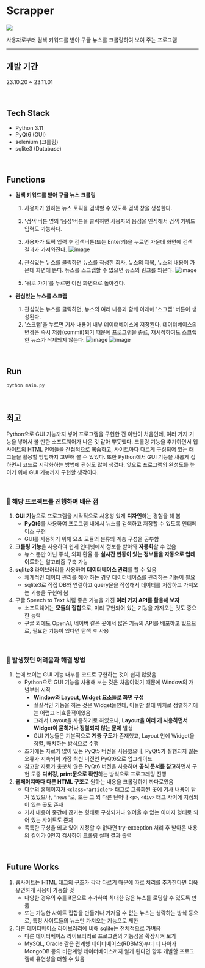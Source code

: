# Scrapper
![](https://velog.velcdn.com/images/sohyeonos248/post/8bfd0070-7151-4b8b-8a48-f89009843880/image.png)

사용자로부터 검색 키워드를 받아  구글 뉴스를 크롤링하여 보여 주는 프로그램

---

## 개발 기간
23.10.20 ~ 23.11.01


<br>

## Tech Stack
- Python 3.11
- PyQt6 (GUI)
- selenium (크롤링)
- sqlite3 (Database)



<br>

## Functions
-  **검색 키워드를 받아 구글 뉴스 크롤링**
    1. 사용자가 원하는 뉴스 토픽을 검색할 수 있도록 검색 창을 생성한다.
    2. '검색'버튼 옆의 '음성'버튼을 클릭하면 사용자의 음성을 인식해서 검색 키워드 입력도 가능하다.
    3. 사용자가 토픽 입력 후 검색버튼(또는 Enter키)을 누르면 가운데 화면에 검색 결과가 가져와진다.
![image](https://github.com/hyeonos/searchnews-project/assets/79961865/86cf8716-2c3e-46a3-86de-9dd42f56b0a0)

    4. 관심있는 뉴스를 클릭하면 뉴스를 작성한 회사, 뉴스의 제목, 뉴스의 내용이 가운데 화면에 뜬다. 뉴스를 스크랩할 수 없으면 뉴스의 링크를 띄운다.
![image](https://github.com/hyeonos/searchnews-project/assets/79961865/26fb6f16-d23c-46b7-a3ed-ec18bdb993c5)

    5. '뒤로 가기'를 누르면 이전 화면으로 돌아간다.


- **관심있는 뉴스를 스크랩**
    1. 관심있는 뉴스를 클릭하면, 뉴스의 여러 내용과 함께 아래에 '스크랩' 버튼이 생성된다.
    2. '스크랩'을 누르면 기사 내용이 내부 데이터베이스에 저장된다. 데이터베이스의 변경은 즉시 저장(commit)되기 때문에 프로그램을 종료, 재시작하여도 스크랩한 뉴스가 삭제되지 않는다.
![image](https://github.com/hyeonos/searchnews-project/assets/79961865/c63d840e-d505-409a-802b-f0cf2ad870d7)
![image](https://github.com/hyeonos/searchnews-project/assets/79961865/52d74a50-5b6f-4d8e-8915-db2aa5db716c)





<br>

## Run
```cmd
python main.py
```


<br>

## 회고

Python으로 GUI 기능까지 넣어 프로그램을 구현한 건 이번이 처음인데, 여러 가지 기능을 넣어서 볼 만한 소프트웨어가 나온 것 같아 뿌듯했다. 크롤링 기능을 추가하면서 웹 사이트의 HTML 언어들을 간접적으로 복습하고, 사이트마다 다르게 구성되어 있는 태그들을 활용할 방법까지 고민해 볼 수 있었다. 또한 Python에서 GUI 기능을 새롭게 접하면서 코드로 시각화하는 방법에 관심도 많이 생겼다. 앞으로 프로그램의 완성도를 높이기 위해 GUI 기능까지 구현할 생각이다.

<br>

### 📝 해당 프로젝트를 진행하며 배운 점

1. **GUI 기능**으로 프로그램을 시각적으로 사용성 있게 **디자인**하는 경험을 해 봄
    - **PyQt6**를 사용하여 프로그램 내에서 뉴스를 검색하고 저장할 수 있도록 인터페이스 구현
    - GUI를 사용하기 위해 요소 모듈의 분류와 계층 구성을 공부함
2. **크롤링 기능**을 사용하여 쉽게 인터넷에서 정보를 받아와 **자동화**할 수 있음
    - 뉴스 뿐만 아닌 주식, 외화 환율 등 **실시간 변동이 있는 정보들을 자동으로 업데이트**하는 알고리즘 구축 가능
3. **sqlite3** 라이브러리를 사용하여 **데이터베이스 관리**를 할 수 있음
    - 체계적인 데이터 관리를 해야 하는 경우 데이터베이스를 관리하는 기능이 필요
    - sqlite3로 직접 DB와 연결하고 query문을 작성해서 데이터를 저장하고 가져오는 기능을 구현해 봄
4. 구글 Speech to Text 처럼 좋은 기능을 가진 **여러 가지 API를 활용해 보자**
    - 소프트웨어는 **모듈의 집합**으로, 미리 구현되어 있는 기능을 가져오는 것도 중요한 능력
    - 구글 외에도 OpenAI, 네이버 같은 곳에서 많은 기능의 API를 배포하고 있으므로, 필요한 기능이 있다면 탐색 후 사용

<br>

### 💬 발생했던 어려움과 해결 방법

1. 눈에 보이는 GUI 기능 내부를 코드로 구현하는 것이 쉽지 않았음
    - Python으로 GUI 기능을 사용해 보는 것은 처음이었기 때문에 Window의 개념부터 시작
        - **Window와 Layout, Widget 요소들로 화면 구성**
        - 실질적인 기능을 하는 것은 Widget들인데, 이들만 절대 위치로 정렬하기에는 어렵고 비효율적이었음
        - 그래서 Layout을 사용하기로 하였으나, **Layout을 여러 개 사용하면서 Widget이 묻히거나 정렬되지 않는 문제** 발생
        - GUI 기능들은 기본적으로 **계층 구도**가 존재했고, Layout 안에 Widget을 정렬, 배치하는 방식으로 수행
    - 초기에는 자료가 많이 있는 PyQt5 버전을 사용했으나, PyQt5가 실행되지 않는 오류가 지속되어 가장 최신 버전인 PyQt6으로 업그레이드
    - 참고할 자료가 충분치 않은 PyQt6 버전을 사용하며 **공식 문서를 참고**하면서 구현 도중 **디버깅, print문으로 확인**하는 방식으로 프로그래밍 진행
2. **웹페이지마다 다른 HTML 구조**로 원하는 내용을 크롤링하기 까다로웠음
    - 다수의 홈페이지가 `<class="article">` 태그로 그룹화된 곳에 기사 내용이 담겨 있었으나, `"news"`로, 또는 그 외 다른 단어나 `<p>`, `<div>` 태그 사이에 지정되어 있는 곳도 존재
    - 기사 내용이 중간에 끊기는 형태로 구성되거나 읽어올 수 없는 이미지 형태로 되어 있는 사이트도 존재
    - 독특한 구성을 띄고 있어 지정할 수 없다면 try-exception 처리 후 받아온 내용의 길이가 0인지 검사하여 크롤링 실패 결과 출력


<br>

## Future Works
1. 웹사이트는 HTML 태그의 구조가 각각 다르기 때문에 따로 처리를 추가한다면 더욱 유연하게 사용이 가능할 것
    - 다양한 경우의 수를 if문으로 추가하여 최대한 많은 뉴스를 로딩할 수 있도록 만듦
    - 또는 가능한 사이트 집합을 만들거나 가져올 수 없는 뉴스는 생략하는 방식 등으로, 특정 사이트들의 뉴스만 가져오는 기능으로 제한
2. 다른 데이터베이스 라이브러리에 비해 sqlite는 전체적으로 가벼움
    - 다른 데이터베이스 라이브러리로 프로그램의 기능성을 확장시켜 보기
    - MySQL, Oracle 같은 관계형 데이터베이스(RDBMS)부터 더 나아가 MongoDB 등의 비관계형 데이터베이스까지 알게 된다면 향후 개발할 프로그램에 유연성을 더할 수 있음
